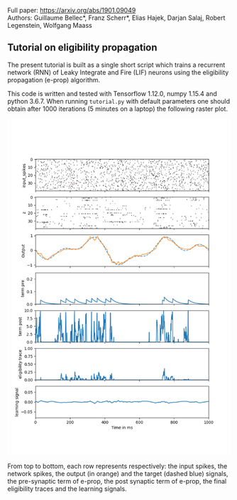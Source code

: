Full paper: https://arxiv.org/abs/1901.09049  
Authors: Guillaume Bellec\*, Franz Scherr\*, Elias Hajek, Darjan Salaj, Robert Legenstein, Wolfgang Maass

## Tutorial on eligibility propagation

The present tutorial is built as a single short script which trains a recurrent network (RNN) of Leaky Integrate and Fire (LIF) neurons
using the eligibility propagation (e-prop) algorithm.

This code is written and tested with Tensorflow 1.12.0, numpy 1.15.4 and python 3.6.7.
When running `tutorial.py` with default parameters one should obtain after 1000 iterations (5 minutes on a laptop) the following raster plot.

<img src="./figures/raster.png"
     alt="Raster plot"
     style="width: 500;" />

From top to bottom, each row represents respectively:
the input spikes, the network spikes, the output (in orange) and the target (dashed blue) signals,
the pre-synaptic term of e-prop, the post synaptic term of e-prop, the final eligibility traces and the learning signals.
